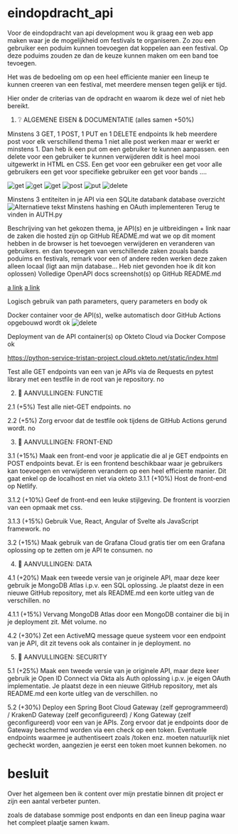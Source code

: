 # eindopdracht_api

Voor de eindopdracht van api development wou ik graag een web app maken waar je de mogelijkheid om festivals te organiseren. Zo zou een gebruiker een poduim kunnen toevoegen dat koppelen aan een festival. Op deze poduims zouden ze dan de keuze kunnen maken om een band toe tevoegen. 

Het was de bedoeling om op een heel efficiente manier een lineup te kunnen creeren van een festival, met meerdere mensen tegen gelijk er tijd.


Hier onder de criterias van de opdracht en waarom ik deze wel of niet heb bereikt.

1. ❔ ALGEMENE EISEN & DOCUMENTATIE (alles samen +50%)

Minstens 3 GET, 1 POST, 1 PUT en 1 DELETE endpoints
Ik heb meerdere post voor elk verschillend thema 1 niet alle post werken maar er werkt er minstens 1. Dan heb ik een put om een gebruiker te kunnen aanpassen. een delete voor een gebruiker te kunnen verwijderen ddit is heel mooi uitgewerkt in HTML en CSS. Een get voor een gebruiker een get voor alle gebruikers een get voor specifieke gebruiker een get voor bands ....

![get](readme/get_bands.png)
![get](readme/get_users.png)
![get](URL_van_de_afbeelding)
![post](readme/post_user.png)
![put](readme/put_user_webpage.png)
![delete](readme/delete%20users.png)


Minstens 3 entiteiten in je API via een SQLite databank
database overzicht
![Alternatieve tekst](readme/database%20overview.png)
Minstens hashing en OAuth implementeren
Terug te vinden in AUTH.py

Beschrijving van het gekozen thema, je API(s) en je uitbreidingen + link naar de zaken die hosted zijn op GitHub README.md
wat we op dit moment hebben in de browser is het toevoegen verwijderen en veranderen van gebruikers. en dan toevoegen van verschillende zaken zouals bands poduims en festivals, remark voor een of andere reden werken deze zaken alleen locaal (ligt aan mijn database... Heb niet gevonden hoe ik dit kon oplossen)
Volledige OpenAPI docs screenshot(s) op GitHub README.md

[a link](https://github.com/tristan-project/eindopdracht_api/blob/main/readme/readme2.md)
[a link](https://python-service-tristan-project.cloud.okteto.net/openapi.json) 

Logisch gebruik van path parameters, query parameters en body
ok

Docker container voor de API(s), welke automatisch door GitHub Actions opgebouwd wordt
ok
![delete](readme/github%20actions.png)

Deployment van de API container(s) op Okteto Cloud via Docker Compose
ok

https://python-service-tristan-project.cloud.okteto.net/static/index.html

Test alle GET endpoints van een van je APIs via de Requests en pytest library met een testfile in de root van je repository.
no

2. 🔧 AANVULLINGEN: FUNCTIE

2.1 (+5%) Test alle niet-GET endpoints.
no

2.2 (+5%) Zorg ervoor dat de testfile ook tijdens de GitHub Actions gerund wordt.
no

3. 📳 AANVULLINGEN: FRONT-END

3.1 (+15%) Maak een front-end voor je applicatie die al je GET endpoints en POST endpoints bevat.
Er is een frontend beschikbaar waar je gebruikers kan toevoegen en verwijderen verandern op een heel efficiente manier. Dit gaat enkel op de localhost en niet via okteto
3.1.1 (+10%) Host de front-end op Netlify. 

3.1.2 (+10%) Geef de front-end een leuke stijlgeving.
De frontent is voorzien van een opmaak met css. 

3.1.3 (+15%) Gebruik Vue, React, Angular of Svelte als JavaScript framework.
no 

3.2 (+15%) Maak gebruik van de Grafana Cloud gratis tier om een Grafana oplossing op te zetten om je API te consumen.
no 

4. 📝 AANVULLINGEN: DATA

4.1 (+20%) Maak een tweede versie van je originele API, maar deze keer gebruik je MongoDB Atlas i.p.v. een SQL oplossing. Je plaatst deze in een nieuwe GitHub repository, met als README.md een korte uitleg van de verschillen.
no

4.1.1 (+15%) Vervang MongoDB Atlas door een MongoDB container die bij in je deployment zit. Mét volume.
no

4.2 (+30%) Zet een ActiveMQ message queue systeem voor een endpoint van je API, dit zit tevens ook als container in je deployment.
no

5. 🔐 AANVULLINGEN: SECURITY

5.1 (+25%) Maak een tweede versie van je originele API, maar deze keer gebruik je Open ID Connect via Okta als Auth oplossing i.p.v. je eigen OAuth implementatie. Je plaatst deze in een nieuwe GitHub repository, met als README.md een korte uitleg van de verschillen.
no

5.2 (+30%) Deploy een Spring Boot Cloud Gateway (zelf geprogrammeerd) / KrakenD Gateway (zelf geconfigureerd) / Kong Gateway (zelf geconfigureerd) voor een van je APIs. Zorg ervoor dat je endpoints door de Gateway beschermd worden via een check op een token. Eventuele endpoints waarmee je authentiseert zoals /token enz. moeten natuurlijk niet gecheckt worden, aangezien je eerst een token moet kunnen bekomen.
no 



# besluit

Over het algemeen ben ik content over mijn prestatie binnen dit project er zijn een aantal verbeter punten. 

zoals de database 
sommige post endponts 
en dan een lineup pagina waar het compleet plaatje samen kwam.
